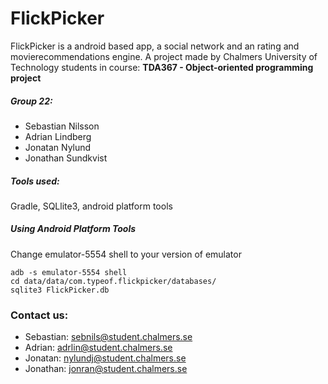# FlickPicker

FlickPicker is a android based app, a social network and an rating and movierecommendations engine.
A project made by Chalmers University of Technology students in course: **TDA367 - Object-oriented programming project**

##### Group 22:
- Sebastian Nilsson
- Adrian Lindberg
- Jonatan Nylund
- Jonathan Sundkvist

##### Tools used: 
Gradle, SQLlite3, android platform tools

##### Using Android Platform Tools
Change emulator-5554 shell to your version of emulator

```
adb -s emulator-5554 shell
cd data/data/com.typeof.flickpicker/databases/
sqlite3 FlickPicker.db
```

### Contact us:
* Sebastian: sebnils@student.chalmers.se
* Adrian: adrlin@student.chalmers.se
* Jonatan: nylundj@student.chalmers.se
* Jonathan: jonran@student.chalmers.se

